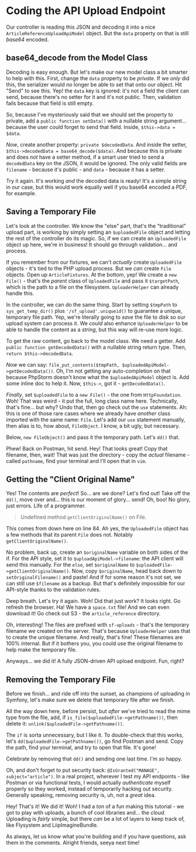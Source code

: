 # Coding the API Upload Endpoint

Our controller is reading this JSON and decoding it into a nice
`ArticleReferenceUploadApiModel` object. But the `data` property on that is still
*base64* encoded.

## base64_decode from the Model Class

Decoding is easy enough. But let's make our new model class a bit smarter to help
with this. First, change the `data` property to be *private*. If we *only* did
this, the serializer would *no* longer be able to set that onto our object. Hit
"Send" to see this. Yep! the `data` key is ignored: it's not a field the client
can send, because there's no setter for it and it's not public. Then, validation
fails because that field is still empty.

So, because I've mysteriously said that we should set the property to private,
add a `public function setData()` with a nullable string argument... because the
user could forget to send that field. Inside, `$this->data = $data`.

*Now*, create another property: `private $decodedData`. And inside the setter,
`$this->decodedData = base64_decode($data)`. And because this is private and
does *not* have a setter method, if a smart user tried to send a `decodedData`
key on the JSON, it would be ignored. The only valid fields are `filename` - because
it's public - and `data` - because it has a setter.

Try it again. It's working *and* the decoded data is ready! It's a simple string
in our case, but this would work equally well if you base64 encoded a PDF, for example.

## Saving a Temporary File

Let's look at the controller. We know the "else" part, that's the "traditional"
upload part, is working by simply setting an `$uploadedFile` object and letting
the rest of the controller do its magic. So, if we can create an `UploadedFile`
object up here, we're in business! It should go through validation... and process.

If you remember from our fixtures, we can't *actually* create `UploadedFile`
objects - it's tied to the PHP upload process. But we *can* create `File` objects.
Open up `ArticleFixtures`. At the bottom, yep! We create a `new File()` - that's
the *parent* class of `UploadedFile` and pass it `$targetPath`, which is the path
to a file on the filesystem. `UploaderHelper` can already handle this.

In the controller, we can do the same thing. Start by setting
`$tmpPath` to `sys_get_temp_dir()` plus `'/sf_upload'.uniqueid()` to guarantee
a unique, temporary file path. Yep, we're literally going to *save* the file to
disk so our upload system can process it. We *could* also enhance `UploaderHelper`
to be able to handle the content as a *string*, but this way will re-use more logic.

To get the raw content, go back to the model class. We need a getter. Add
`public function getDecodedData()` with a nullable string return type. Then,
`return $this->decodedData`.

*Now* we can say: `file_put_contents($tmpPath, $uploadedApiModel->getDecodedData())`.
Oh, I'm not getting any auto-completion on that because PhpStorm doesn't know what
the `$uploadedApiModel` object is. Add some inline doc to help it. Now, `$this->`,
got it - `getDecodedData()`.

*Finally*, set `$uploadedFile` to a `new File()` - the one from `HttpFoundation`.
Woh! That was weird - it put the full, long class name here. Technically, that's
fine... but why? Undo that, then go check out the `use` statements. Ah: this is one
of those rare cases where we already have *another* class imported with the
same name: `File`. Let's add our `use` statement manually, then alias is to, how
about, `FileObject`. I know, a bit ugly, but necessary.

Below, `new FileObject()` and pass it the temporary path. Let's `dd()` that.

Phew! Back on Postman, hit send. Hey! That looks great! Copy that filename, then,
wait! That was just the directory - copy the *actual* filename - called `pathname`,
find your terminal and I'll open that in `vim`.

## Getting the "Client Original Name"

Yes! The contents are *perfect*! So... are we done? Let's find out! Take off the
`dd()`, move over and... this is our moment of glory... send! Oh, boo! No glory,
just errors. Life of a programmer.

> Undefined method `getClientOriginalName()` on File.

This comes from down here on line 84. Ah yes, the `UploadedFile` object has a few
methods that its parent `File` does not. Notably `getClientOriginalName()`.

No problem, back up, create an `$originalName` variable on both sides of the if.
For the API style, set it to `$uploadApiModel->filename`: the API client will
send this manually. For the `else`, set `$originalName` to
`$uploadedFile->getClientOriginalName()`. Now, copy `$originalName`, head back
down to `setOriginalFilename()` and paste! And if for some reason it's not set,
we can still use `$filename` as a backup. But that's definitely impossible for our
API-style thanks to the validation rules.

Deep breath. Let's try it again. Woh! Did that just work? It looks right. Go refresh
the browser. Ha! We have a `space.txt` file! And we can even download it! Go check
out S3 - the `article_reference` directory.

Oh, interesting! The files are prefixed with `sf-uploads` - that's the temporary
filename we created on the server. That's because `UploaderHelper` uses that to
create the unique filename. And really, that's fine! These filenames are 100%
internal. But if it bothers you, you could use the original filename to help make
the temporary file.

Anyways... we did it! A fully JSON-driven API upload endpoint. Fun, right?

## Removing the Temporary File

Before we finish... and ride off into the sunset, as champions of uploading in Symfony,
let's make sure we delete that temporary file after we finish.

All the way down here, before persist, but *after* we've tried to read the mime
type from the file, add, if `is_file($uploadedFile->getPathname())`, then delete it:
`unlink($uploadedFile->getPathname())`.

The `if` is sorta unnecessary, but I like it. To double-check that this works,
let's `dd($uploadedFile->getPathname())`, go find Postman and send. Copy the
path, find your terminal, and try to open that file. It's gone!

Celebrate by removing that `dd()` and sending one last time. I'm *so* happy.

Oh, and don't forget to put security back: `@IsGranted("MANAGE", subject="article")`.
In a real project, wherever I test my API endpoints - like Postman or via functional
tests, I would actually *authenticate* myself properly so they worked, instead of
temporarily hacking out security. Generally speaking, removing security is, uh,
not a *great* idea.

Hey! That's it! We did it! Woh! I had a *ton* of a fun making this tutorial - we
got to play with uploads, a bunch of cool libraries and... the *cloud*. Uploading
is *fairly* simple, but there *can* be a lot of layers to keep track of, like
Flysystem and LiipImagineBundle.

As always, let us know what you're building and if you have questions, ask them
in the comments. Alright friends, seeya next time!
